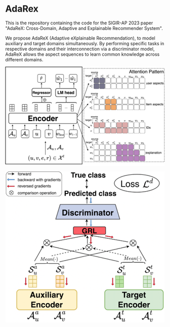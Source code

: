 # AdaRex

This is the repository containing the code for the SIGIR-AP 2023 paper "AdaReX: Cross-Domain, Adaptive and Explainable Recommender System".

We propose AdaReX (Adaptive eXplainable Recommendation), to model auxiliary and target domains simultaneously. By performing specific tasks in respective domains and their interconnection via a discriminator model, AdaReX allows the aspect sequences to learn common knowledge across different domains.

![Description of Image](resource/AdaRex_loc.png)

![Description of Image](resource/AdaRex.png)



